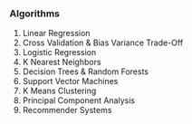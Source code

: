 ### Algorithms
1. Linear Regression
2. Cross Validation & Bias Variance Trade-Off
3. Logistic Regression
4. K Nearest Neighbors
5. Decision Trees & Random Forests
6. Support Vector Machines
7. K Means Clustering
8. Principal Component Analysis
9. Recommender Systems